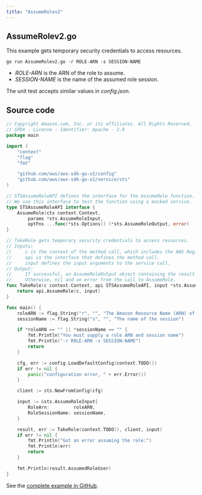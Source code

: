 ```yaml
---
title: "AssumeRolev2"
---
```

## AssumeRolev2.go

This example gets temporary security credentials to access resources.

`go run AssumeRolev2.go -r ROLE-ARN -s SESSION-NAME`

- _ROLE-ARN_ is the ARN of the role to assume.
- _SESSION-NAME_ is the name of the assumed role session.

The unit test accepts similar values in _config.json_.

## Source code

```go
// Copyright Amazon.com, Inc. or its affiliates. All Rights Reserved.
// SPDX - License - Identifier: Apache - 2.0
package main

import (
	"context"
	"flag"
	"fmt"

	"github.com/aws/aws-sdk-go-v2/config"
	"github.com/aws/aws-sdk-go-v2/service/sts"
)

// STSAssumeRoleAPI defines the interface for the AssumeRole function.
// We use this interface to test the function using a mocked service.
type STSAssumeRoleAPI interface {
	AssumeRole(ctx context.Context,
		params *sts.AssumeRoleInput,
		optFns ...func(*sts.Options)) (*sts.AssumeRoleOutput, error)
}

// TakeRole gets temporary security credentials to access resources.
// Inputs:
//     c is the context of the method call, which includes the AWS Region.
//     api is the interface that defines the method call.
//     input defines the input arguments to the service call.
// Output:
//     If successful, an AssumeRoleOutput object containing the result of the service call and nil.
//     Otherwise, nil and an error from the call to AssumeRole.
func TakeRole(c context.Context, api STSAssumeRoleAPI, input *sts.AssumeRoleInput) (*sts.AssumeRoleOutput, error) {
	return api.AssumeRole(c, input)
}

func main() {
	roleARN := flag.String("r", "", "The Amazon Resource Name (ARN) of the role to assume")
	sessionName := flag.String("s", "", "The name of the session")

	if *roleARN == "" || *sessionName == "" {
		fmt.Println("You must supply a role ARN and session name")
		fmt.Println("-r ROLE-ARN -s SESSION-NAME")
		return
	}

	cfg, err := config.LoadDefaultConfig(context.TODO())
	if err != nil {
		panic("configuration error, " + err.Error())
	}

	client := sts.NewFromConfig(cfg)

	input := &sts.AssumeRoleInput{
		RoleArn:         roleARN,
		RoleSessionName: sessionName,
	}

	result, err := TakeRole(context.TODO(), client, input)
	if err != nil {
		fmt.Println("Got an error assuming the role:")
		fmt.Println(err)
		return
	}

	fmt.Println(result.AssumedRoleUser)
}

```

See the [complete example in GitHub](https://github.com/awsdocs/aws-doc-sdk-examples/blob/main/gov2/sts/AssumeRole/AssumeRolev2.go).